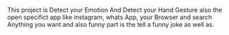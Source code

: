 This project is Detect your Emotion And Detect your Hand Gesture also the open specifict app like instagram, whats App, your Browser and search  Anything you want and also funny part is the tell a funny joke as well as.  

